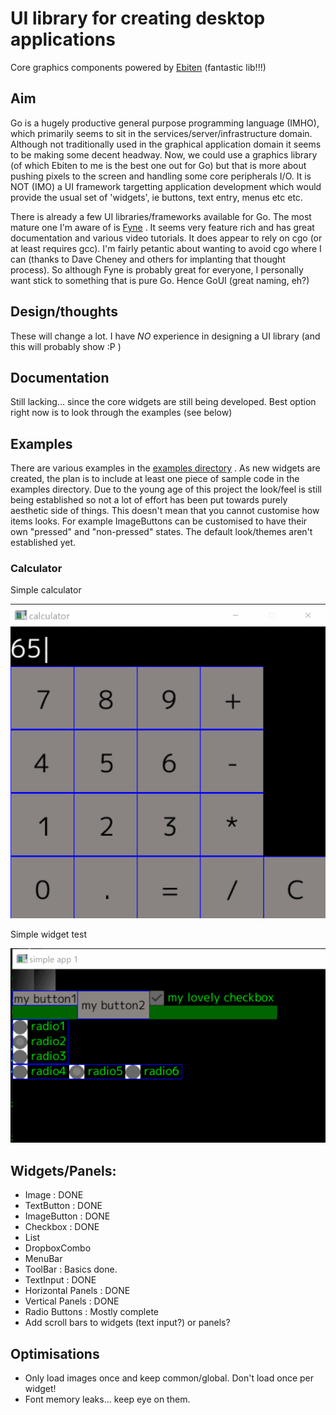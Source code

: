 # UI library for creating desktop applications

Core graphics components powered by [Ebiten](https://ebiten.org/) (fantastic lib!!!)

## Aim

Go is a hugely productive general purpose programming language (IMHO), which primarily seems to sit in the services/server/infrastructure domain. Although not traditionally used in the graphical application domain it seems to be making some decent headway. Now, we could use a graphics library (of which Ebiten to me is the best one out for Go) but that is more about pushing pixels to the screen and handling some core peripherals I/O. It is NOT (IMO) a UI framework targetting application development which would provide the usual set of 'widgets', ie buttons, text entry, menus etc etc. 

There is already a few UI libraries/frameworks available for Go. The most mature one I'm aware of is [Fyne](https://fyne.io/) . It seems very feature rich and has great documentation and various video tutorials. It does appear to rely on cgo (or at least requires gcc). I'm fairly petantic about wanting to avoid cgo where I can (thanks to Dave Cheney and others for implanting that thought process). So although Fyne is probably great for everyone, I personally want stick to something that is pure Go. Hence GoUI (great naming, eh?)


## Design/thoughts

These will change a lot. I have *NO* experience in designing a UI library (and this will probably show :P )

## Documentation
Still lacking...   since the core widgets are still being developed. Best option right now is to look through the examples (see below)

## Examples

There are various examples in the [examples directory](https://github.com/kpfaulkner/goui/tree/master/examples) . As new widgets are created, the plan is to include at least one piece of sample code in the examples directory. Due to the young age of this project the look/feel is still being established so not a lot of effort has been put towards purely aesthetic side of things. This doesn't mean that you cannot customise how items looks. For example ImageButtons can be customised to have their own "pressed" and "non-pressed" states. The default look/themes aren't established yet.


### Calculator 

Simple calculator

<img src="docs\images\calculator.png" alt="calculator" />



Simple widget test

<img src="docs\images\simple1.png" alt="simple1"/>





## Widgets/Panels:

- Image : DONE
- TextButton : DONE
- ImageButton : DONE
- Checkbox : DONE
- List
- DropboxCombo
- MenuBar
- ToolBar : Basics done.
- TextInput : DONE
- Horizontal Panels : DONE
- Vertical Panels : DONE
- Radio Buttons : Mostly complete
- Add scroll bars to widgets (text input?) or panels?

## Optimisations

- Only load images once and keep common/global. Don't load once per widget!
- Font memory leaks...  keep eye on them.


